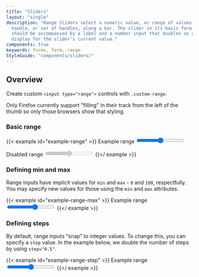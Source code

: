 ```yaml
---
title: "Sliders"
layout: "single"
description: "Range Sliders select a numeric value, or range of values, by moving a
  handle, or set of handles, along a bar. The slider in its basic form
  should be accompanied by a label and a number input that doubles as a
  display for the slider’s current value."
components: true
keywords: forms, form, range
StyleGuide: "components/sliders/"
---
```


## Overview

Create custom `<input type="range">` controls with `.custom-range`.

Only Firefox currently support "filling" in their track from the left
of the thumb so only those browsers show that styling.

### Basic range

<!-- prettier-ignore-start -->
{{< example id="example-range" >}}
<label for="customRange1">Example range</label>
<input type="range" class="custom-range" id="customRange1">

<label for="disabledRange">Disabled range</label>
<input type="range" class="custom-range" disabled="" id="disabledRange">
{{</ example >}}
<!-- prettier-ignore-end -->

### Defining min and max

Range inputs have implicit values for `min` and `max` -
`0` and `100`, respectfully. You may specify new values
for those using the `min` and `max` attributes.

<!-- prettier-ignore-start -->
{{< example id="example-range-max" >}}
<label for="customRange2">Example range</label>
<input type="range" class="custom-range" min="0" max="5" id="customRange2">
{{</ example >}}
<!-- prettier-ignore-end -->

### Defining steps

By default, range inputs “snap” to integer values. To change this, you can
specify a `step` value. In the example below, we double the number
of steps by using `step="0.5"`.

<!-- prettier-ignore-start -->
{{< example id="example-range-step" >}}
<label for="customRange3">Example range</label>
<input type="range" class="custom-range" min="0" max="5" step="0.5" id="customRange3">
{{</ example >}}
<!-- prettier-ignore-end -->
